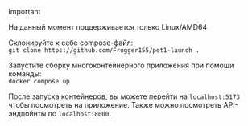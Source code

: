 > [!IMPORTANT]
> На данный момент поддерживается только Linux/AMD64

Склонируйте к себе compose-файл:  
   ```git clone https://github.com/Frogger155/pet1-launch .```  
   
Запустите сборку многоконтейнерного приложения при помощи команды:  
   ```docker compose up```  
   
После запуска контейнеров, вы можете перейти на ```localhost:5173```  чтобы посмотреть на приложение.
Также можно посмотреть API-эндпойнты по ```localhost:8000```.
